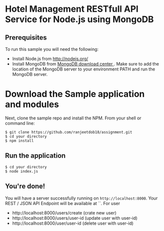 
# Hotel Management RESTfull API Service for Node.js using MongoDB

## Prerequisites

To run this sample you will need the following:

* Install Node.js from http://nodejs.org/
* Install MongoDB from [MongoDB download center ](https://www.mongodb.com/download-center?_ga=2.51199855.799714080.1524437300-1146184949.1522821734#production). Make sure to add the location of the MongoDB server to your environment PATH and run the MongoDB server.
# Download the Sample application and modules

Next, clone the sample repo and install the NPM.
From your shell or command line:
```
$ git clone https://github.com/ranjeetdob18/assignment.git
$ cd your directory
$ npm install
```

## Run the application

```
$ cd your directory
$ node index.js
```

## You're done!

You will have a server successfully running on `http://localhost:8000`. Your REST / JSON API Endpoint will be available at ``.
For user 
* http://localhost:8000/users/create (crate new user)
* http://localhost:8000/users/user-id (update user with user-id)
* http://localhost:8000/user/user-id (delete user with user-id)
